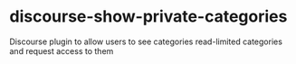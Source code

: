 # discourse-show-private-categories
Discourse plugin to allow users to see categories read-limited categories and request access to them
